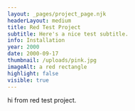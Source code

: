 ```yaml
---
layout: _pages/project_page.njk
headerLayout: medium
title: Red Test Project
subtitle: Here's a nice test subtitle.
info: Installation
year: 2000
date: 2000-09-17
thumbnail: /uploads/pink.jpg
imageAlt: a red rectangle
highlight: false
visible: true
---
```

hi from red test project.
